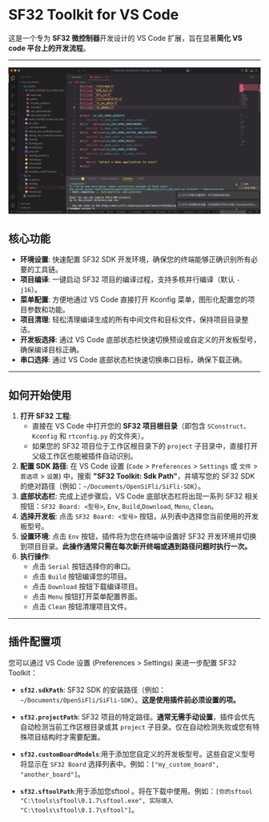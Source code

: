 # SF32 Toolkit for VS Code

这是一个专为 **SF32 微控制器**开发设计的 VS Code 扩展，旨在显著**简化 VS code 平台上的开发流程**。

---
![alt text](image.png)
## 核心功能

* **环境设置**: 快速配置 SF32 SDK 开发环境，确保您的终端能够正确识别所有必要的工具链。
* **项目编译**: 一键启动 SF32 项目的编译过程，支持多核并行编译（默认 `-j16`）。
* **菜单配置**: 方便地通过 VS Code 直接打开 Kconfig 菜单，图形化配置您的项目参数和功能。
* **项目清理**: 轻松清理编译生成的所有中间文件和目标文件，保持项目目录整洁。
* **开发板选择**: 通过 VS Code 底部状态栏快速切换预设或自定义的开发板型号，确保编译目标正确。
* **串口选择**: 通过 VS Code 底部状态栏快速切换串口目标，确保下载正确。

---

## 如何开始使用

1.  **打开 SF32 工程**:
    * 直接在 VS Code 中打开您的 **SF32 项目根目录**（即包含 `SConstruct`、`Kconfig` 和 `rtconfig.py` 的文件夹）。
    * 如果您的 SF32 项目位于工作区根目录下的 `project` 子目录中，直接打开父级工作区也能被插件自动识别。
2.  **配置 SDK 路径**: 在 VS Code 设置 (`Code` > `Preferences` > `Settings` 或 `文件` > `首选项` > `设置`) 中，搜索 **"SF32 Toolkit: Sdk Path"**，并填写您的 SF32 SDK 的绝对路径（例如：`~/Documents/OpenSiFli/SiFli-SDK`）。
3.  **底部状态栏**: 完成上述步骤后，VS Code 底部状态栏将出现一系列 SF32 相关按钮：`SF32 Board: <型号>`, `Env`, `Build`,`Download`, `Menu`, `Clean`。
4.  **选择开发板**: 点击 `SF32 Board: <型号>` 按钮，从列表中选择您当前使用的开发板型号。
5.  **设置环境**: 点击 `Env` 按钮，插件将为您在终端中设置好 SF32 开发环境并切换到项目目录。**此操作通常只需在每次新开终端或遇到路径问题时执行一次。**
6.  **执行操作**:
    * 点击 `Serial` 按钮选择你的串口。
    * 点击 `Build` 按钮编译您的项目。
    * 点击 `Download` 按钮下载编译项目。
    * 点击 `Menu` 按钮打开菜单配置界面。
    * 点击 `Clean` 按钮清理项目文件。

---

## 插件配置项

您可以通过 VS Code 设置 (Preferences > Settings) 来进一步配置 SF32 Toolkit：

* **`sf32.sdkPath`**: SF32 SDK 的安装路径（例如：`~/Documents/OpenSiFli/SiFli-SDK`）。**这是使用插件前必须设置的项。**
* **`sf32.projectPath`**: SF32 项目的特定路径。**通常无需手动设置**，插件会优先自动检测当前工作区根目录或其 `project` 子目录。仅在自动检测失败或您有特殊项目结构时才需要配置。
* **`sf32.customBoardModels`**:用于添加您自定义的开发板型号。这些自定义型号将显示在 `SF32 Board` 选择列表中。例如：`["my_custom_board", "another_board"]`。

* **`sf32.sftoolPath`**:用于添加您sftool 。将在下载中使用。例如：`[你的sftool "C:\tools\sftool\0.1.7\sftool.exe", 实际填入 "C:\tools\sftool\0.1.7\sftool"]`。